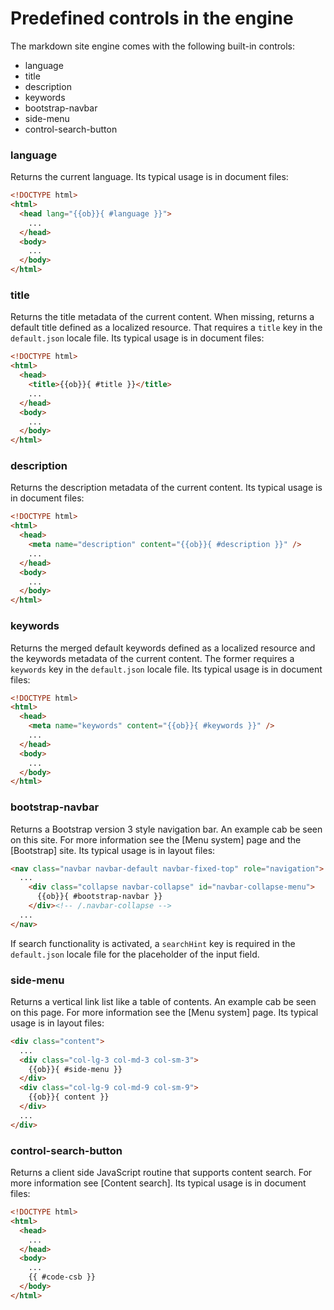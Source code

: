 <!-- ======================================================================
--- Search engine
title:          Predefined controls
keywords:       predefined, control
description:    Predefined controls in md-site-engine.
--- Menu system
order:          20
text:           Predefined controls
hidden:         false
umbel:          false
--- Page properties
id:             
document:       
layout:         layout-2-left
$-left:         #side-menu
searchable:     true
--- Side menu
side-menu-root:     /documentation
side-menu-header:   Documentation
side-menu-top:      Introduction
side-menu-depth:    2
======================================================================= -->

# Predefined controls in the engine

The markdown site engine comes with the following built-in controls:

* language
* title
* description
* keywords
* bootstrap-navbar
* side-menu
* control-search-button

### language

Returns the current language. Its typical usage is in document files:

```html
<!DOCTYPE html>
<html>
  <head lang="{{ob}}{ #language }}">
    ...
  </head>
  <body>
    ...
  </body>
</html>
```

### title

Returns the title metadata of the current content. When missing, returns a
default title defined as a localized resource. That requires a `title` key
in the `default.json` locale file. Its typical usage is in document files:

```html
<!DOCTYPE html>
<html>
  <head>
    <title>{{ob}}{ #title }}</title>
    ...
  </head>
  <body>
    ...
  </body>
</html>
```

### description

Returns the description metadata of the current content. Its typical usage
is in document files:

```html
<!DOCTYPE html>
<html>
  <head>
    <meta name="description" content="{{ob}}{ #description }}" />
    ...
  </head>
  <body>
    ...
  </body>
</html>
```

### keywords

Returns the merged default keywords defined as a localized resource and the
keywords metadata of the current content. The former requires a `keywords`
key in the `default.json` locale file. Its typical usage is in document files:

```html
<!DOCTYPE html>
<html>
  <head>
    <meta name="keywords" content="{{ob}}{ #keywords }}" />
    ...
  </head>
  <body>
    ...
  </body>
</html>
```

### bootstrap-navbar

Returns a Bootstrap version 3 style navigation bar. An example cab be seen on
this site. For more information see the [Menu system] page and the [Bootstrap]
site. Its typical usage is in layout files:

```html
<nav class="navbar navbar-default navbar-fixed-top" role="navigation">
  ...
    <div class="collapse navbar-collapse" id="navbar-collapse-menu">
      {{ob}}{ #bootstrap-navbar }}
    </div><!-- /.navbar-collapse -->
  ...
</nav>
```

If search functionality is activated, a `searchHint` key is required in the
`default.json` locale file for the placeholder of the input field. 

### side-menu

Returns a vertical link list like a table of contents. An example cab be
seen on this page. For more information see the [Menu system] page. Its
typical usage is in layout files:

```html
<div class="content">
  ...
  <div class="col-lg-3 col-md-3 col-sm-3">
    {{ob}}{ #side-menu }}
  </div>
  <div class="col-lg-9 col-md-9 col-sm-9">
    {{ob}}{ content }}
  </div>
  ...
</div>
```

### control-search-button

Returns a client side JavaScript routine that supports content search. For
more information see [Content search]. Its typical usage is in document files:

```html
<!DOCTYPE html>
<html>
  <head>
    ...
  </head>
  <body>
    ...
    {{ #code-csb }}
  </body>
</html>
```
